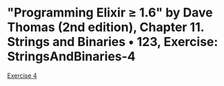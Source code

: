 # "Programming Elixir ≥ 1.6" by Dave Thomas (2nd edition), Chapter 11. Strings and Binaries • 123, Exercise: StringsAndBinaries-4

[Exercise 4](StringsAndBinaries-4.exs)
